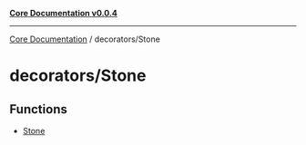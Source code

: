 [**Core Documentation v0.0.4**](../../README.md)

***

[Core Documentation](../../modules.md) / decorators/Stone

# decorators/Stone

## Functions

- [Stone](functions/Stone.md)
